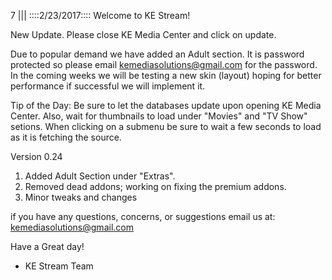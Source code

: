 7
||| 
::::2/23/2017::::
Welcome to KE Stream! 

New Update. Please close KE Media Center and click on update. 

Due to popular demand we have added an Adult section. It is password protected so please email kemediasolutions@gmail.com for the password. In the coming weeks we will be testing a new skin (layout) hoping for better performance if successful we will implement it. 

Tip of the Day:
Be sure to let the databases update upon opening KE Media Center. Also, wait for thumbnails to load under "Movies" and "TV Show" setions. When clicking on a submenu be sure to wait a few seconds to load as it is fetching the source.

Version 0.24
1. Added Adult Section under "Extras". 
2. Removed dead addons; working on fixing the premium addons.
3. Minor tweaks and changes

if you have any questions, concerns, or suggestions email us at: kemediasolutions@gmail.com 

Have a Great day!

- KE Stream Team
